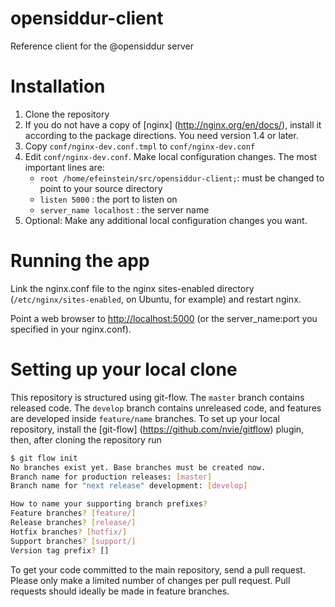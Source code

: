 opensiddur-client
=================

Reference client for the @opensiddur server

Installation
============

 1. Clone the repository
 2. If you do not have a copy of [nginx] (http://nginx.org/en/docs/), install it according to the package directions. You need version 1.4 or later.
 3. Copy `conf/nginx-dev.conf.tmpl` to `conf/nginx-dev.conf`
 4. Edit `conf/nginx-dev.conf`. Make local configuration changes. The most important lines are:
     * `root /home/efeinstein/src/opensiddur-client;`: must be changed to point to your source directory
     * `listen 5000` :  the port to listen on 
     * `server_name localhost` : the server name
 5. Optional: Make any additional local configuration changes you want.

Running the app
===============

Link the nginx.conf file to the nginx sites-enabled directory (`/etc/nginx/sites-enabled`, on Ubuntu, for example) and restart nginx.

Point a web browser to <http://localhost:5000> (or the server_name:port you specified in your nginx.conf).

Setting up your local clone
===========================

This repository is structured using git-flow. The `master` branch contains released code. The `develop` branch contains unreleased code, and features are developed inside `feature/name` branches. To set up your local repository, install the [git-flow] (https://github.com/nvie/gitflow) plugin, then, after cloning the repository run 

```bash
$ git flow init
No branches exist yet. Base branches must be created now.
Branch name for production releases: [master] 
Branch name for "next release" development: [develop] 

How to name your supporting branch prefixes?
Feature branches? [feature/] 
Release branches? [release/] 
Hotfix branches? [hotfix/] 
Support branches? [support/] 
Version tag prefix? [] 
```

To get your code committed to the main repository, send a pull request. Please only make a limited number of changes per pull request. Pull requests should ideally be made in feature branches.
